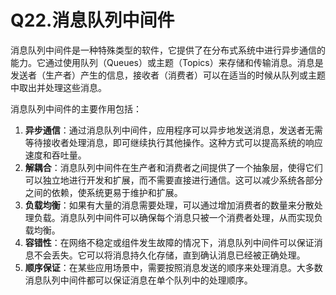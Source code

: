 # Q22.消息队列中间件

消息队列中间件是一种特殊类型的软件，它提供了在分布式系统中进行异步通信的能力。它通过使用队列（Queues）或主题（Topics）来存储和传输消息。消息是发送者（生产者）产生的信息，接收者（消费者）可以在适当的时候从队列或主题中取出并处理这些消息。

消息队列中间件的主要作用包括：

1. **异步通信**：通过消息队列中间件，应用程序可以异步地发送消息，发送者无需等待接收者处理消息，即可继续执行其他操作。这种方式可以提高系统的响应速度和吞吐量。
2. **解耦合**：消息队列中间件在生产者和消费者之间提供了一个抽象层，使得它们可以独立地进行开发和扩展，而不需要直接进行通信。这可以减少系统各部分之间的依赖，使系统更易于维护和扩展。
3. **负载均衡**：如果有大量的消息需要处理，可以通过增加消费者的数量来分散处理负载。消息队列中间件可以确保每个消息只被一个消费者处理，从而实现负载均衡。
4. **容错性**：在网络不稳定或组件发生故障的情况下，消息队列中间件可以保证消息不会丢失。它可以将消息持久化存储，直到确认消息已经被正确处理。
5. **顺序保证**：在某些应用场景中，需要按照消息发送的顺序来处理消息。大多数消息队列中间件都可以保证消息在单个队列中的处理顺序。